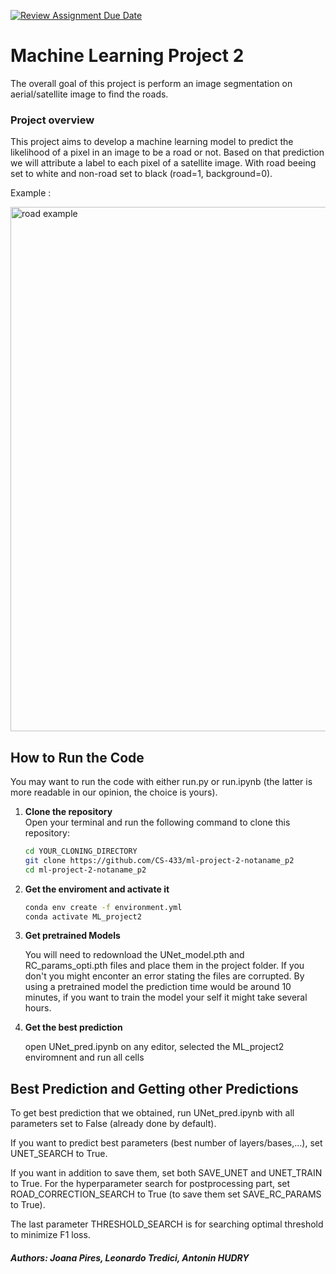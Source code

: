[![Review Assignment Due Date](https://classroom.github.com/assets/deadline-readme-button-22041afd0340ce965d47ae6ef1cefeee28c7c493a6346c4f15d667ab976d596c.svg)](https://classroom.github.com/a/UDdkOEMs)


# Machine Learning Project 2  

The overall goal of this project is perform an image segmentation on aerial/satellite image to find the roads. 
 

### <b>Project overview</b>
This project aims to develop a machine learning model to predict the likelihood of a pixel in an image to be a road or not. Based on that prediction we will attribute a label to each pixel of a satellite image. With road beeing set to white and non-road set to black  (road=1, background=0).

Example : 

<img width="839" alt="road example" src="https://github.com/user-attachments/assets/9de1fb79-7a19-49e2-ac62-e50491e1212f">

## How to Run the Code 

You may want to run the code with either run.py or run.ipynb (the latter is more readable in our opinion, the choice is yours).

1. **Clone the repository**  
   Open your terminal and run the following command to clone this repository:

   ```bash
   cd YOUR_CLONING_DIRECTORY
   git clone https://github.com/CS-433/ml-project-2-notaname_p2
   cd ml-project-2-notaname_p2
2. **Get the enviroment and activate it**   

   ```bash
   conda env create -f environment.yml
   conda activate ML_project2

3. **Get pretrained Models**

   You will need to redownload the UNet_model.pth and RC_params_opti.pth files and place them in the project folder. If you don't you might enconter an error stating the files are corrupted. By using a pretrained model the prediction time would be around 10 minutes, if you want to train the model your self it might take several hours.

4. **Get the best prediction**
   
   open UNet_pred.ipynb on any editor, selected the ML_project2 enviromnent and run all cells

  ## Best Prediction and Getting other Predictions

  To get best prediction that we obtained, run UNet_pred.ipynb with all parameters set to False (already done by default). 
  
  If you want to predict best parameters (best number of layers/bases,...), set UNET_SEARCH to True. 
  
  If you want in addition to save them, set both SAVE_UNET and UNET_TRAIN to True. For the hyperparameter search for postprocessing part, set ROAD_CORRECTION_SEARCH to True (to save them set SAVE_RC_PARAMS to True).
  
  The last parameter THRESHOLD_SEARCH is for searching optimal threshold to minimize F1 loss. 




##### Authors: Joana Pires, Leonardo Tredici, Antonin HUDRY
